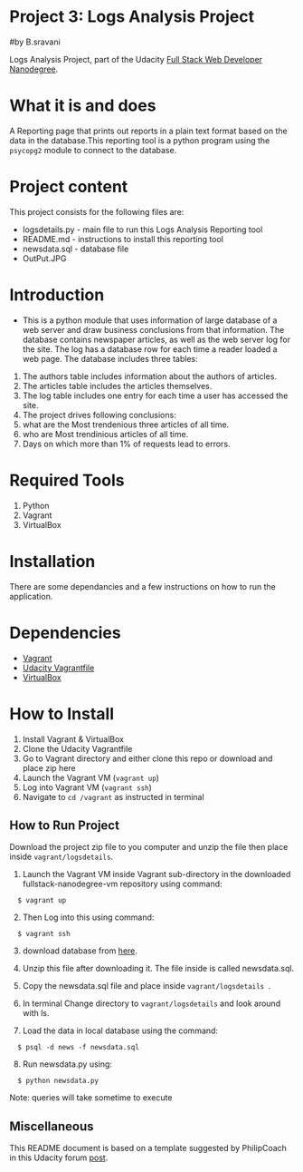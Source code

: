 # Project 3: Logs Analysis Project
#by B.sravani

Logs Analysis Project, part of the Udacity [Full Stack Web Developer
Nanodegree](https://www.udacity.com/course/full-stack-web-developer-nanodegree--nd004).

# What it is and does

A Reporting page that prints out reports in a plain text format based on the data in the database.This reporting tool is a python program using the `psycopg2` module to connect to the database.

# Project content

This project consists for the following files are:

* logsdetails.py - main file to run this Logs Analysis Reporting tool
* README.md - instructions to install this reporting tool
* newsdata.sql - database file
* OutPut.JPG
# Introduction
* This is a python module that uses information of large database of a web server and draw business conclusions from that information. The database contains newspaper articles, as well as the web server log for the site. The log has a database row for each time a reader loaded a web page. The database includes three tables:

1. The authors table includes information about the authors of articles.
2. The articles table includes the articles themselves.
3. The log table includes one entry for each time a user has accessed the site.
4. The project drives following conclusions:
5. what are the Most trendenious three articles of all time.
6. who are Most trendinious articles of all time.
7. Days on which more than 1% of requests lead to errors.
# Required Tools

1. Python
2. Vagrant
3. VirtualBox

# Installation

There are some dependancies and a few instructions on how to run the application.

# Dependencies

- [Vagrant](https://www.vagrantup.com/)
- [Udacity Vagrantfile](https://github.com/udacity/fullstack-nanodegree-vm)
- [VirtualBox](https://www.virtualbox.org/wiki/Downloads)

# How to Install
1. Install Vagrant & VirtualBox
2. Clone the Udacity Vagrantfile
3. Go to Vagrant directory and either clone this repo or download and place zip here
3. Launch the Vagrant VM (`vagrant up`)
4. Log into Vagrant VM (`vagrant ssh`)
5. Navigate to `cd /vagrant` as instructed in terminal

## How to Run Project

Download the project zip file to you computer and unzip the file then place inside `vagrant/logsdetails`.

  1. Launch the Vagrant VM inside Vagrant sub-directory in the downloaded fullstack-nanodegree-vm repository using command:
  
  ```
    $ vagrant up
  ```
  2. Then Log into this using command:
  
  ```
    $ vagrant ssh
  ```
  3. download database from [here](https://d17h27t6h515a5.cloudfront.net/topher/2016/August/57b5f748_newsdata/newsdata.zip).

  4. Unzip this file after downloading it. The file inside is called newsdata.sql.

  5. Copy the newsdata.sql file and place inside `vagrant/logsdetails
`.

  6. In terminal Change directory to `vagrant/logsdetails` and look around with ls.

  7. Load the data in local database using the command:

  ```
    $ psql -d news -f newsdata.sql
  ```
   8. Run newsdata.py using:
  ```
    $ python newsdata.py
  ```
  Note: queries will take sometime to execute 


## Miscellaneous

This README document is based on a template suggested by PhilipCoach in this
Udacity forum [post](https://discussions.udacity.com/t/readme-files-in-project-1/23524).
